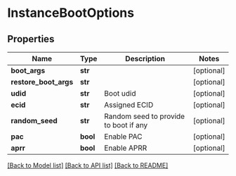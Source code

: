 # InstanceBootOptions


## Properties
Name | Type | Description | Notes
------------ | ------------- | ------------- | -------------
**boot_args** | **str** |  | [optional] 
**restore_boot_args** | **str** |  | [optional] 
**udid** | **str** | Boot udid | [optional] 
**ecid** | **str** | Assigned ECID | [optional] 
**random_seed** | **str** | Random seed to provide to boot if any | [optional] 
**pac** | **bool** | Enable PAC | [optional] 
**aprr** | **bool** | Enable APRR | [optional] 

[[Back to Model list]](../README.md#documentation-for-models) [[Back to API list]](../README.md#documentation-for-api-endpoints) [[Back to README]](../README.md)


